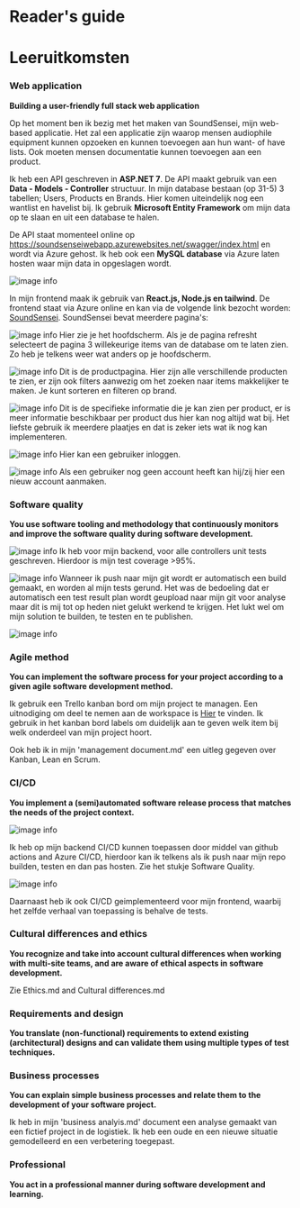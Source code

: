 # Reader's guide


# Leeruitkomsten

### Web application

**Building a user-friendly full stack web application**

Op het moment ben ik bezig met het maken van SoundSensei, mijn web-based applicatie. Het zal een applicatie zijn waarop mensen audiophile equipment kunnen opzoeken en kunnen toevoegen aan hun want- of have lists. Ook moeten mensen documentatie kunnen toevoegen aan een product.

Ik heb een API geschreven in __ASP.NET 7__. De API maakt gebruik van een __Data - Models - Controller__ structuur. In mijn database bestaan (op 31-5) 3 tabellen; Users, Products en Brands. Hier komen uiteindelijk nog een wantlist en havelist bij. Ik gebruik __Microsoft Entity Framework__ om mijn data op te slaan en uit een database te halen.

De API staat momenteel online op <https://soundsenseiwebapp.azurewebsites.net/swagger/index.html> en wordt via Azure gehost. Ik heb ook een __MySQL database__ via Azure laten hosten waar mijn data in opgeslagen wordt. 

![image info](/Documentatie/ApiProjectFiles.jpg)

In mijn frontend maak ik gebruik van __React.js, Node.js en tailwind__. De frontend staat via Azure online en kan via de volgende link bezocht worden: [SoundSensei](https://zealous-dune-066a9d610.3.azurestaticapps.net "SoundSensei Azure link"). SoundSensei bevat meerdere pagina's:

![image info](/Documentatie/hoofdscherm.png)
Hier zie je het hoofdscherm. Als je de pagina refresht selecteert de pagina 3 willekeurige items van de database om te laten zien. Zo heb je telkens weer wat anders op je hoofdscherm.

![image info](/Documentatie/productpagina.png)
Dit is de productpagina. Hier zijn alle verschillende producten te zien, er zijn ook filters aanwezig om het zoeken naar items makkelijker te maken. Je kunt sorteren en filteren op brand.

![image info](/Documentatie/productinfopagina.png)
Dit is de specifieke informatie die je kan zien per product, er is meer informatie beschikbaar per product dus hier kan nog altijd wat bij. Het liefste gebruik ik meerdere plaatjes en dat is zeker iets wat ik nog kan implementeren.

![image info](/Documentatie/inlogscherm.png)
Hier kan een gebruiker inloggen.

![image info](/Documentatie/signinscherm.png)
Als een gebruiker nog geen account heeft kan hij/zij hier een nieuw account aanmaken.


### Software quality

**You use software tooling and methodology that continuously monitors and improve the software quality during software development.**

![image info](/Documentatie/testexplorer.png)
Ik heb voor mijn backend, voor alle controllers unit tests geschreven. Hierdoor is mijn test coverage >95%.

![image info](/Documentatie/actiondiagram.png)
Wanneer ik push naar mijn git wordt er automatisch een build gemaakt, en worden al mijn tests gerund. Het was de bedoeling dat er automatisch een test result plan wordt geupload naar mijn git voor analyse maar dit is mij tot op heden niet gelukt werkend te krijgen. Het lukt wel om mijn solution te builden, te testen en te publishen.

![image info](/Documentatie/buildanalysis.png)

### Agile method

**You can implement the software process for your project according to a given agile software development method.** 

Ik gebruik een Trello kanban bord om mijn project te managen. Een uitnodiging om deel te nemen aan de workspace is [Hier](https://trello.com/invite/b/0F2U4pv4/ATTI6facbb6aaba9b42c7fe6c076f33f3b2168DBE687/soundsensei "Trello invite") te vinden. Ik gebruik in het kanban bord labels om duidelijk aan te geven welk item bij welk onderdeel van mijn project hoort.

Ook heb ik in mijn 'management document.md' een uitleg gegeven over Kanban, Lean en Scrum. 

### CI/CD
**You implement a (semi)automated software release process that matches the needs of the project context.**

![image info](/Documentatie/GithubCICD.jpg)

Ik heb op mijn backend CI/CD kunnen toepassen door middel van github actions and Azure CI/CD, hierdoor kan ik telkens als ik push naar mijn repo builden, testen en dan pas hosten. Zie het stukje Software Quality.

![image info](/Documentatie/frontendbuild.png)

Daarnaast heb ik ook CI/CD geimplementeerd voor mijn frontend, waarbij het zelfde verhaal van toepassing is behalve de tests.



### Cultural differences and ethics
**You recognize and take into account cultural differences when working with multi-site teams, and are aware of ethical aspects in software development.**

Zie Ethics.md and Cultural differences.md


### Requirements and design
**You translate (non-functional) requirements to extend existing (architectural) designs and can validate them using multiple types of test techniques.**

### Business processes
**You can explain simple business processes and relate them to the development of your software project.**

Ik heb in mijn 'business analyis.md' document een analyse gemaakt van een fictief project in de logistiek. Ik heb een oude en een nieuwe situatie gemodelleerd en een verbetering toegepast.

### Professional
**You act in a professional manner during software development and learning.**

